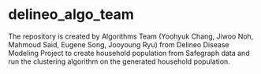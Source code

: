 # delineo_algo_team
The repository is created by Algorithms Team (Yoohyuk Chang, Jiwoo Noh, Mahmoud Said, Eugene Song, Jooyoung Ryu) from Delineo Disease Modeling Project
to create household population from Safegraph data and run the clustering algorithm on the generated household population.
